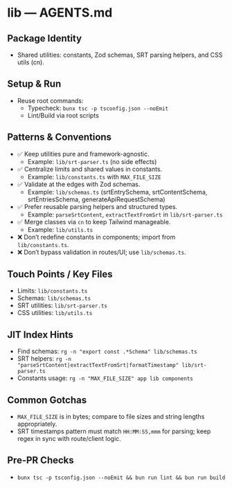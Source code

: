 # lib — AGENTS.md

## Package Identity
- Shared utilities: constants, Zod schemas, SRT parsing helpers, and CSS utils (cn).

## Setup & Run
- Reuse root commands:
  - Typecheck: `bunx tsc -p tsconfig.json --noEmit`
  - Lint/Build via root scripts

## Patterns & Conventions
- ✅ Keep utilities pure and framework-agnostic.
  - Example: `lib/srt-parser.ts` (no side effects)
- ✅ Centralize limits and shared values in constants.
  - Example: `lib/constants.ts` with `MAX_FILE_SIZE`
- ✅ Validate at the edges with Zod schemas.
  - Example: `lib/schemas.ts` (srtEntrySchema, srtContentSchema, srtEntriesSchema, generateApiRequestSchema)
- ✅ Prefer reusable parsing helpers and structured types.
  - Example: `parseSrtContent`, `extractTextFromSrt` in `lib/srt-parser.ts`
- ✅ Merge classes via `cn` to keep Tailwind manageable.
  - Example: `lib/utils.ts`
- ❌ Don’t redefine constants in components; import from `lib/constants.ts`.
- ❌ Don’t bypass validation in routes/UI; use `lib/schemas.ts`.

## Touch Points / Key Files
- Limits: `lib/constants.ts`
- Schemas: `lib/schemas.ts`
- SRT utilities: `lib/srt-parser.ts`
- CSS utilities: `lib/utils.ts`

## JIT Index Hints
- Find schemas: `rg -n "export const .*Schema" lib/schemas.ts`
- SRT helpers: `rg -n "parseSrtContent|extractTextFromSrt|formatTimestamp" lib/srt-parser.ts`
- Constants usage: `rg -n "MAX_FILE_SIZE" app lib components`

## Common Gotchas
- `MAX_FILE_SIZE` is in bytes; compare to file sizes and string lengths appropriately.
- SRT timestamps pattern must match `HH:MM:SS,mmm` for parsing; keep regex in sync with route/client logic.

## Pre-PR Checks
- `bunx tsc -p tsconfig.json --noEmit && bun run lint && bun run build`
